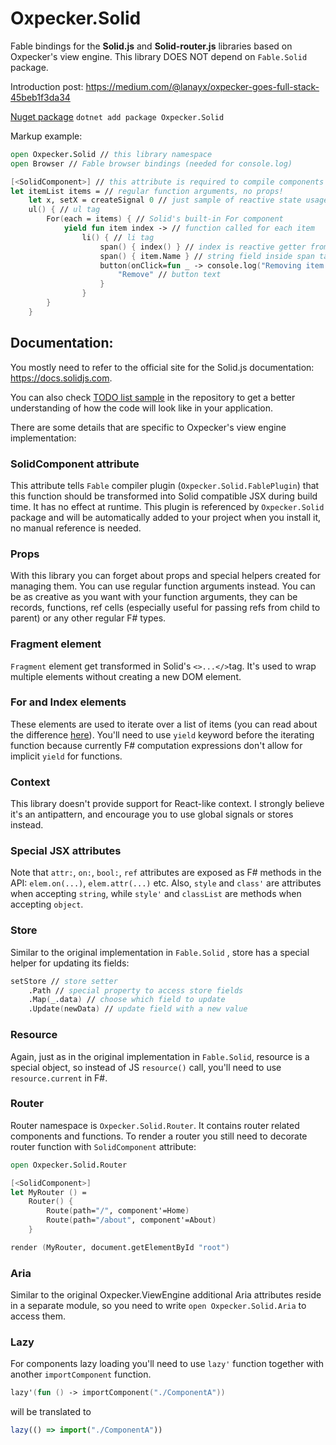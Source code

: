 # Oxpecker.Solid

Fable bindings for the **Solid.js** and **Solid-router.js** libraries based on Oxpecker's view engine. This library DOES NOT depend on `Fable.Solid` package.

Introduction post: https://medium.com/@lanayx/oxpecker-goes-full-stack-45beb1f3da34

[Nuget package](https://www.nuget.org/packages/Oxpecker.Solid) `dotnet add package Oxpecker.Solid`

Markup example:

```fsharp
open Oxpecker.Solid // this library namespace
open Browser // Fable browser bindings (needed for console.log)

[<SolidComponent>] // this attribute is required to compile components to JSX that Solid understands
let itemList items = // regular function arguments, no props!
    let x, setX = createSignal 0 // just sample of reactive state usage
    ul() { // ul tag
        For(each = items) { // Solid's built-in For component
            yield fun item index -> // function called for each item
                li() { // li tag
                    span() { index() } // index is reactive getter from Solid
                    span() { item.Name } // string field inside span tag
                    button(onClick=fun _ -> console.log("Removing item...")) { // onClick event handler
                        "Remove" // button text
                    }
                }
        }
    }
```

## Documentation:

You mostly need to refer to the official site for the Solid.js documentation: https://docs.solidjs.com.

You can also check [TODO list sample](https://github.com/Lanayx/Oxpecker/tree/develop/examples/TodoList) in the repository to get a better understanding of how the code will look like in your application.

There are some details that are specific to Oxpecker's view engine implementation:

### SolidComponent attribute

This attribute tells `Fable` compiler plugin (`Oxpecker.Solid.FablePlugin`) that this function should be transformed into Solid compatible JSX during build time. It has no effect at runtime. This plugin is referenced by `Oxpecker.Solid` package and will be automatically added to your project when you install it, no manual reference is needed.

### Props

With this library you can forget about props and special helpers created for managing them. You can use regular function arguments instead. You can be as creative as you want with your function arguments, they can be records, functions, ref cells (especially useful for passing refs from child to parent) or any other regular F# types.

### Fragment element

`Fragment` element get transformed in Solid's `<>...</>`tag. It's used to wrap multiple elements without creating a new DOM element.

### For and Index elements

These elements are used to iterate over a list of items (you can read about the difference [here](https://www.solidjs.com/guides/faq#why-shouldnt-i-use-map-in-my-template-and-whats-the-difference-between-for-and-index)). You'll need to use `yield` keyword before the iterating function because currently F# computation expressions don't allow for implicit `yield` for functions.

### Context

This library doesn't provide support for React-like context. I strongly believe it's an antipattern, and encourage you to use global signals or stores instead.

### Special JSX attributes

Note that `attr:`, `on:`, `bool:`, `ref` attributes are exposed as F# methods in the API: `elem.on(...)`, `elem.attr(...)` etc. Also, `style` and `class'` are attributes when accepting `string`, while `style'` and `classList` are methods when accepting `object`.

### Store

Similar to the original implementation in `Fable.Solid` , store has a special helper for updating its fields:
```fsharp
setStore // store setter
    .Path // special property to access store fields
    .Map(_.data) // choose which field to update
    .Update(newData) // update field with a new value
```

### Resource

Again, just as in the original implementation in `Fable.Solid`, resource is a special object, so instead of JS `resource()` call, you'll need to use `resource.current` in F#.



### Router

Router namespace is `Oxpecker.Solid.Router`. It contains router related components and functions. To render a router you still need to decorate router function with `SolidComponent` attribute:
```fsharp
open Oxpecker.Solid.Router

[<SolidComponent>]
let MyRouter () =
    Router() {
        Route(path="/", component'=Home)
        Route(path="/about", component'=About)
    }

render (MyRouter, document.getElementById "root")
```

### Aria

Similar to the original Oxpecker.ViewEngine additional Aria attributes reside in a separate module, so you need to write `open Oxpecker.Solid.Aria` to access them.


### Lazy
For components lazy loading you'll need to use `lazy'` function together with another `importComponent` function.
```fsharp
lazy'(fun () -> importComponent("./ComponentA"))
```
will be translated to

```js
lazy(() => import("./ComponentA"))
```

